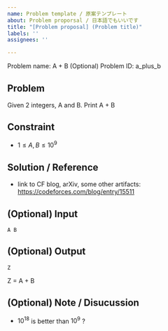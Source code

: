 ```yaml
---
name: Problem template / 原案テンプレート
about: Problem proporsal / 日本語でもいいです
title: "[Problem proposal] (Problem title)"
labels: ''
assignees: ''

---
```


Problem name: A + B
(Optional) Problem ID: a_plus_b

## Problem

Given 2 integers, A and B. Print A + B

##  Constraint

- $1 \leq A, B \leq 10^9$


## Solution / Reference

- link to CF blog, arXiv, some other artifacts: https://codeforces.com/blog/entry/15511

## (Optional) Input

```
A B
```

## (Optional) Output

```
Z
```

Z = A + B

## (Optional) Note / Disucussion

- $10^{18}$ is better than $10^9$ ?
